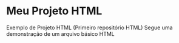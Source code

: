 # Meu Projeto HTML
 Exemplo de Projeto HTML (Primeiro repositório HTML)
Segue uma demonstração de um arquivo básico HTML